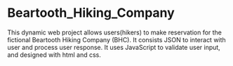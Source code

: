 # Beartooth_Hiking_Company
This dynamic web project allows users(hikers) to make reservation for the fictional Beartooth Hiking Company (BHC). It consists JSON to interact with user and process user response. It uses JavaScript to validate user input, and designed with html and css.
